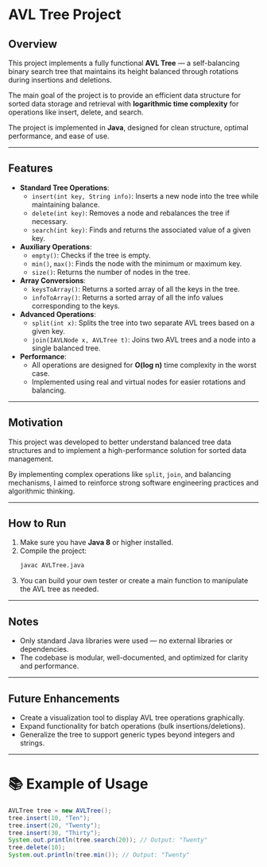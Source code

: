 
# AVL Tree Project

## Overview

This project implements a fully functional **AVL Tree** — a self-balancing binary search tree that maintains its height balanced through rotations during insertions and deletions.

The main goal of the project is to provide an efficient data structure for sorted data storage and retrieval with **logarithmic time complexity** for operations like insert, delete, and search.

The project is implemented in **Java**, designed for clean structure, optimal performance, and ease of use.

---

## Features

- **Standard Tree Operations**:
  - `insert(int key, String info)`: Inserts a new node into the tree while maintaining balance.
  - `delete(int key)`: Removes a node and rebalances the tree if necessary.
  - `search(int key)`: Finds and returns the associated value of a given key.
- **Auxiliary Operations**:
  - `empty()`: Checks if the tree is empty.
  - `min()`, `max()`: Finds the node with the minimum or maximum key.
  - `size()`: Returns the number of nodes in the tree.
- **Array Conversions**:
  - `keysToArray()`: Returns a sorted array of all the keys in the tree.
  - `infoToArray()`: Returns a sorted array of all the info values corresponding to the keys.
- **Advanced Operations**:
  - `split(int x)`: Splits the tree into two separate AVL trees based on a given key.
  - `join(IAVLNode x, AVLTree t)`: Joins two AVL trees and a node into a single balanced tree.
- **Performance**:
  - All operations are designed for **O(log n)** time complexity in the worst case.
  - Implemented using real and virtual nodes for easier rotations and balancing.

---

## Motivation

This project was developed to better understand balanced tree data structures and to implement a high-performance solution for sorted data management.

By implementing complex operations like `split`, `join`, and balancing mechanisms, I aimed to reinforce strong software engineering practices and algorithmic thinking.

---

## How to Run

1. Make sure you have **Java 8** or higher installed.
2. Compile the project:
   ```bash
   javac AVLTree.java
   ```
3. You can build your own tester or create a main function to manipulate the AVL tree as needed.

---

## Notes

- Only standard Java libraries were used — no external libraries or dependencies.
- The codebase is modular, well-documented, and optimized for clarity and performance.

---

## Future Enhancements

- Create a visualization tool to display AVL tree operations graphically.
- Expand functionality for batch operations (bulk insertions/deletions).
- Generalize the tree to support generic types beyond integers and strings.

---

# 📚 Example of Usage

```java
AVLTree tree = new AVLTree();
tree.insert(10, "Ten");
tree.insert(20, "Twenty");
tree.insert(30, "Thirty");
System.out.println(tree.search(20)); // Output: "Twenty"
tree.delete(10);
System.out.println(tree.min()); // Output: "Twenty"
```

